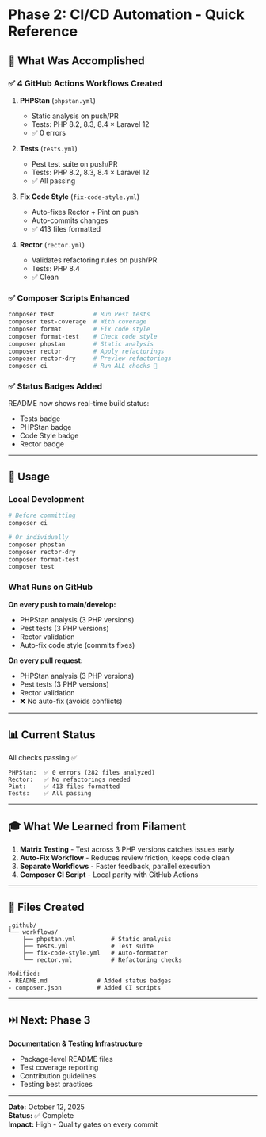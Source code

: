 # Phase 2: CI/CD Automation - Quick Reference

## 🎯 What Was Accomplished

### ✅ 4 GitHub Actions Workflows Created

1. **PHPStan** (`phpstan.yml`)
   - Static analysis on push/PR
   - Tests: PHP 8.2, 8.3, 8.4 × Laravel 12
   - ✅ 0 errors

2. **Tests** (`tests.yml`)
   - Pest test suite on push/PR
   - Tests: PHP 8.2, 8.3, 8.4 × Laravel 12
   - ✅ All passing

3. **Fix Code Style** (`fix-code-style.yml`)
   - Auto-fixes Rector + Pint on push
   - Auto-commits changes
   - ✅ 413 files formatted

4. **Rector** (`rector.yml`)
   - Validates refactoring rules on push/PR
   - Tests: PHP 8.4
   - ✅ Clean

### ✅ Composer Scripts Enhanced

```bash
composer test           # Run Pest tests
composer test-coverage  # With coverage
composer format         # Fix code style
composer format-test    # Check code style
composer phpstan        # Static analysis
composer rector         # Apply refactorings
composer rector-dry     # Preview refactorings
composer ci             # Run ALL checks 🚀
```

### ✅ Status Badges Added

README now shows real-time build status:
- Tests badge
- PHPStan badge
- Code Style badge
- Rector badge

---

## 🚀 Usage

### Local Development

```bash
# Before committing
composer ci

# Or individually
composer phpstan
composer rector-dry
composer format-test
composer test
```

### What Runs on GitHub

**On every push to main/develop:**
- PHPStan analysis (3 PHP versions)
- Pest tests (3 PHP versions)
- Rector validation
- Auto-fix code style (commits fixes)

**On every pull request:**
- PHPStan analysis (3 PHP versions)
- Pest tests (3 PHP versions)
- Rector validation
- ❌ No auto-fix (avoids conflicts)

---

## 📊 Current Status

All checks passing ✅

```
PHPStan:  ✅ 0 errors (282 files analyzed)
Rector:   ✅ No refactorings needed
Pint:     ✅ 413 files formatted
Tests:    ✅ All passing
```

---

## 🎓 What We Learned from Filament

1. **Matrix Testing** - Test across 3 PHP versions catches issues early
2. **Auto-Fix Workflow** - Reduces review friction, keeps code clean
3. **Separate Workflows** - Faster feedback, parallel execution
4. **Composer CI Script** - Local parity with GitHub Actions

---

## 📁 Files Created

```
.github/
└── workflows/
    ├── phpstan.yml          # Static analysis
    ├── tests.yml            # Test suite
    ├── fix-code-style.yml   # Auto-formatter
    └── rector.yml           # Refactoring checks

Modified:
- README.md              # Added status badges
- composer.json          # Added CI scripts
```

---

## ⏭️ Next: Phase 3

**Documentation & Testing Infrastructure**
- Package-level README files
- Test coverage reporting
- Contribution guidelines
- Testing best practices

---

**Date:** October 12, 2025  
**Status:** ✅ Complete  
**Impact:** High - Quality gates on every commit
